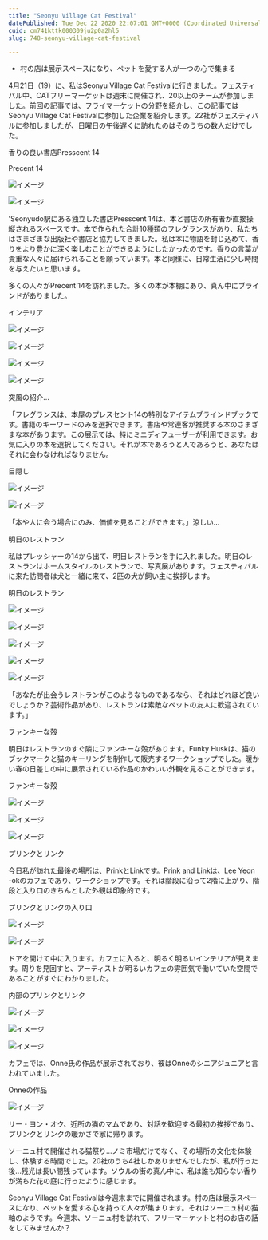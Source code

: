 ```yaml
---
title: "Seonyu Village Cat Festival"
datePublished: Tue Dec 22 2020 22:07:01 GMT+0000 (Coordinated Universal Time)
cuid: cm741kttk000309ju2p0a2hl5
slug: 748-seonyu-village-cat-festival

---
```



- 村の店は展示スペースになり、ペットを愛する人が一つの心で集まる

4月21日（19）に、私はSeonyu Village Cat Festivalに行きました。フェスティバル中、CATフリーマーケットは週末に開催され、20以上のチームが参加しました。前回の記事では、フライマーケットの分野を紹介し、この記事ではSeonyu Village Cat Festivalに参加した企業を紹介します。22社がフェスティバルに参加しましたが、日曜日の午後遅くに訪れたのはそのうちの数人だけでした。

香りの良い書店Presscent 14

Precent 14

![イメージ](https://cdn.hashnode.com/res/hashnode/image/upload/v1739493549227/1aac846c-8b3e-4053-90f4-c2b3b114964b.jpeg)

![イメージ](https://cdn.hashnode.com/res/hashnode/image/upload/v1739493551757/2e05f761-d548-42a8-bfb0-fcb2c38e2681.jpeg)

'Seonyudo駅にある独立した書店Presscent 14は、本と書店の所有者が直接操縦されるスペースです。本で作られた合計10種類のフレグランスがあり、私たちはさまざまな出版社や書店と協力してきました。私は本に物語を封じ込めて、香りをより豊かに深く楽しむことができるようにしたかったのです。香りの言葉が貴重な人々に届けられることを願っています。本と同様に、日常生活に少し時間を与えたいと思います。

多くの人々がPrecent 14を訪れました。多くの本が本棚にあり、真ん中にブラインドがありました。

インテリア

![イメージ](https://cdn.hashnode.com/res/hashnode/image/upload/v1739493554063/cfddca79-034b-406a-810b-6642671a1159.jpeg)

![イメージ](https://cdn.hashnode.com/res/hashnode/image/upload/v1739493556464/31a26280-4329-47c0-9e2f-4c6a32427136.jpeg)

![イメージ](https://cdn.hashnode.com/res/hashnode/image/upload/v1739493558945/33ed6774-9005-4bcc-9696-b0ffe653919b.jpeg)

![イメージ](https://cdn.hashnode.com/res/hashnode/image/upload/v1739493561589/64ea0c48-93f4-4a84-8acd-ef6e20909284.jpeg)

突風の紹介…

「フレグランスは、本屋のプレスセント14の特別なアイテムブラインドブックです。書籍のキーワードのみを選択できます。書店や常連客が推奨する本のさまざまな本があります。この展示では、特にミニディフューザーが利用できます。お気に入りの本を選択してください。それが本であろうと人であろうと、あなたはそれに会わなければなりません。

目隠し

![イメージ](https://cdn.hashnode.com/res/hashnode/image/upload/v1739493564155/c183e946-9401-41df-b2b4-a55636b5a96e.jpeg)

![イメージ](https://cdn.hashnode.com/res/hashnode/image/upload/v1739493567210/d0679649-fe41-45a5-81e0-f0db47d9ae25.jpeg)

「本や人に会う場合にのみ、価値を見ることができます。」涼しい…

明日のレストラン

私はプレッシャーの14から出て、明日レストランを手に入れました。明日のレストランはホームスタイルのレストランで、写真展があります。フェスティバルに来た訪問者は犬と一緒に来て、2匹の犬が飼い主に挨拶します。

明日のレストラン

![イメージ](https://cdn.hashnode.com/res/hashnode/image/upload/v1739493569642/7b5e379b-81b0-432d-9635-ed5f3de87c41.jpeg)

![イメージ](https://cdn.hashnode.com/res/hashnode/image/upload/v1739493572331/b607680c-c0f8-4a24-a0b5-308c97b2b52b.jpeg)

![イメージ](https://cdn.hashnode.com/res/hashnode/image/upload/v1739493574482/8c334be9-f02e-4d22-9862-2ded3f4e8719.jpeg)

![イメージ](https://cdn.hashnode.com/res/hashnode/image/upload/v1739493576442/df9d310b-a38d-4df7-80d6-212dcfded8d1.jpeg)

![イメージ](https://cdn.hashnode.com/res/hashnode/image/upload/v1739493578521/82b29dc7-5302-44ab-8259-cd4c2170017a.jpeg)

「あなたが出会うレストランがこのようなものであるなら、それはどれほど良いでしょうか？芸術作品があり、レストランは素敵なペットの友人に歓迎されています。」

ファンキーな殻

明日はレストランのすぐ隣にファンキーな殻があります。Funky Huskは、猫のブックマークと猫のキーリングを制作して販売するワークショップでした。暖かい春の日差しの中に展示されている作品のかわいい外観を見ることができます。

ファンキーな殻

![イメージ](https://cdn.hashnode.com/res/hashnode/image/upload/v1739493581006/7f032ecd-ee8d-4d13-a083-be46a9a03e92.jpeg)

![イメージ](https://cdn.hashnode.com/res/hashnode/image/upload/v1739493583194/7d9a64c8-13d1-4982-96f3-ce777a02ecaf.jpeg)

![イメージ](https://cdn.hashnode.com/res/hashnode/image/upload/v1739493585345/ba63ac6f-6a56-47c9-8b68-4c4cc6cf5646.jpeg)

プリンクとリンク

今日私が訪れた最後の場所は、PrinkとLinkです。Prink and Linkは、Lee Yeon -okのカフェであり、ワークショップです。それは階段に沿って2階に上がり、階段と入り口のきちんとした外観は印象的です。

プリンクとリンクの入り口

![イメージ](https://cdn.hashnode.com/res/hashnode/image/upload/v1739493588059/17cf394c-8350-4661-bffa-6885a35f5db9.jpeg)

![イメージ](https://cdn.hashnode.com/res/hashnode/image/upload/v1739493590731/7374f850-b3dd-451d-b899-fe4191cc9e17.jpeg)

ドアを開けて中に入ります。カフェに入ると、明るく明るいインテリアが見えます。周りを見回すと、アーティストが明るいカフェの雰囲気で働いていた空間であることがすぐにわかりました。

内部のプリンクとリンク

![イメージ](https://cdn.hashnode.com/res/hashnode/image/upload/v1739493593525/61506fca-5d56-4745-ab20-cf853d529f40.jpeg)

![イメージ](https://cdn.hashnode.com/res/hashnode/image/upload/v1739493595934/5c2f5974-d5a6-4391-a3e4-6509366a001b.jpeg)

![イメージ](https://cdn.hashnode.com/res/hashnode/image/upload/v1739493598399/ee059d1e-50c0-4901-8347-2589157d3560.jpeg)

カフェでは、Onne氏の作品が展示されており、彼はOnneのシニアジュニアと言われていました。

Onneの作品

![イメージ](https://cdn.hashnode.com/res/hashnode/image/upload/v1739493600588/b957aa20-cc6b-4ad0-a954-7fae5df50196.jpeg)

リー・ヨン・オク、近所の猫のマムであり、対話を歓迎する最初の挨拶であり、プリンクとリンクの暖かさで家に帰ります。

ソーニュ村で開催される猫祭り…ノミ市場だけでなく、その場所の文化を体験し、体験する時間でした。20社のうち4社しかありませんでしたが、私が行った後…残光は長い間残っています。ソウルの街の真ん中に、私は誰も知らない香りが満ちた花の庭に行ったように感じます。

Seonyu Village Cat Festivalは今週末までに開催されます。村の店は展示スペースになり、ペットを愛する心を持って人々が集まります。それはソーニュ村の猫軸のようです。今週末、ソーニュ村を訪れて、フリーマーケットと村のお店の話をしてみませんか？